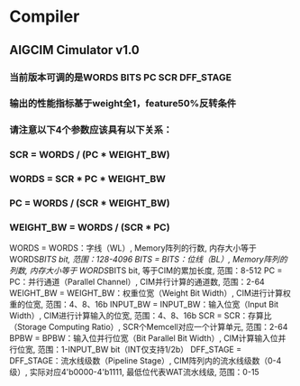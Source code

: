# Compiler

## AIGCIM Cimulator v1.0

### 当前版本可调的是WORDS BITS PC SCR DFF_STAGE
### 输出的性能指标基于weight全1，feature50%反转条件
### 请注意以下4个参数应该具有以下关系： 
### SCR = WORDS / (PC * WEIGHT_BW)
### WORDS = SCR * PC * WEIGHT_BW
### PC = WORDS / (SCR * WEIGHT_BW)
### WEIGHT_BW = WORDS / (SCR * PC)

WORDS = WORDS：字线（WL）, Memory阵列的行数, 内存大小等于 WORDS*BITS bit, 范围：128-4096
BITS = BITS：位线（BL）, Memory阵列的列数, 内存大小等于 WORDS*BITS bit, 等于CIM的累加长度, 范围：8-512
PC = PC：并行通道（Parallel Channel）, CIM并行计算的通道数, 范围：2-64
WEIGHT_BW = WEIGHT_BW：权重位宽（Weight Bit Width）, CIM进行计算权重的位宽,  范围：4、8、16b
INPUT_BW = INPUT_BW：输入位宽（Input Bit Width）, CIM进行计算输入的位宽, 范围：4、8、16b
SCR = SCR：存算比（Storage Computing Ratio）, SCR个Memcell对应一个计算单元, 范围：2-64
BPBW = BPBW：输入位并行位宽（Bit Parallel Bit Width）, CIM计算输入位并行位宽, 范围：1-INPUT_BW bit（INT仅支持1/2b）
DFF_STAGE = DFF_STAGE：流水线级数（Pipeline Stage）, CIM阵列内的流水线级数（0-4级）, 实际对应4'b0000-4'b1111, 最低位代表WAT流水线级, 范围：0-15
